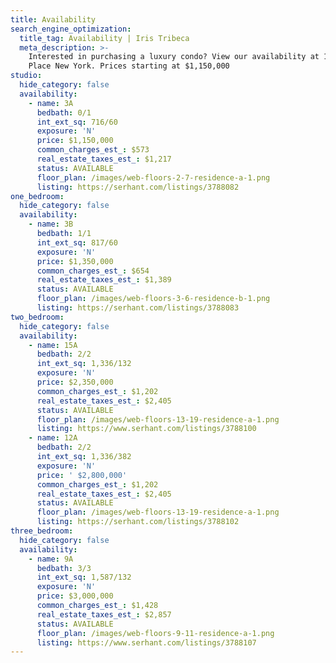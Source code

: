 ```yaml
---
title: Availability
search_engine_optimization:
  title_tag: Availability | Iris Tribeca
  meta_description: >-
    Interested in purchasing a luxury condo? View our availability at 19 Park
    Place New York. Prices starting at $1,150,000
studio:
  hide_category: false
  availability:
    - name: 3A
      bedbath: 0/1
      int_ext_sq: 716/60
      exposure: 'N'
      price: $1,150,000
      common_charges_est_: $573
      real_estate_taxes_est_: $1,217
      status: AVAILABLE
      floor_plan: /images/web-floors-2-7-residence-a-1.png
      listing: https://serhant.com/listings/3788082
one_bedroom:
  hide_category: false
  availability:
    - name: 3B
      bedbath: 1/1
      int_ext_sq: 817/60
      exposure: 'N'
      price: $1,350,000
      common_charges_est_: $654
      real_estate_taxes_est_: $1,389
      status: AVAILABLE
      floor_plan: /images/web-floors-3-6-residence-b-1.png
      listing: https://serhant.com/listings/3788083
two_bedroom:
  hide_category: false
  availability:
    - name: 15A
      bedbath: 2/2
      int_ext_sq: 1,336/132
      exposure: 'N'
      price: $2,350,000
      common_charges_est_: $1,202
      real_estate_taxes_est_: $2,405
      status: AVAILABLE
      floor_plan: /images/web-floors-13-19-residence-a-1.png
      listing: https://www.serhant.com/listings/3788100
    - name: 12A
      bedbath: 2/2
      int_ext_sq: 1,336/382
      exposure: 'N'
      price: ' $2,800,000'
      common_charges_est_: $1,202
      real_estate_taxes_est_: $2,405
      status: AVAILABLE
      floor_plan: /images/web-floors-13-19-residence-a-1.png
      listing: https://serhant.com/listings/3788102
three_bedroom:
  hide_category: false
  availability:
    - name: 9A
      bedbath: 3/3
      int_ext_sq: 1,587/132
      exposure: 'N'
      price: $3,000,000
      common_charges_est_: $1,428
      real_estate_taxes_est_: $2,857
      status: AVAILABLE
      floor_plan: /images/web-floors-9-11-residence-a-1.png
      listing: https://www.serhant.com/listings/3788107
---
```


